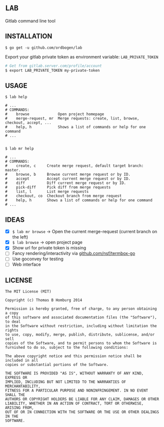 # `LAB`

Gitlab command line tool

## INSTALLATION

`$ go get -u github.com/ordbogen/lab`

Export your gitlab private token as environment variable: `LAB_PRIVATE_TOKEN`

```bash
# Get from gitlab.server.com/profile/account
$ export LAB_PRIVATE_TOKEN my-private-token
```

## USAGE

```
$ lab help

# ...
# COMMANDS:
#    browse             Open project homepage
#    merge-request, mr  Merge requests: create, list, browse, checkout, accept, ...
#    help, h            Shows a list of commands or help for one command
# ...


$ lab mr help

# ...
# COMMANDS:
#    create, c     Create merge request, default target branch: master.
#    browse, b     Browse current merge request or by ID.
#    accept        Accept current merge request or by ID.
#    diff          Diff current merge request or by ID.
#    pick-diff     Pick diff from merge requests
#    list, l       List merge requests
#    checkout, co  Checkout branch from merge request
#    help, h       Shows a list of commands or help for one command
# ...
```

## IDEAS

- [x] `$ lab mr browse` -> Open the current merge-request (current branch on the left)
- [x] `$ lab browse` -> open project page
- [x] Show url for private token is missing
- [ ] Fancy rendering/interactivity via [github.com/nsf/termbox-go](https://github.com/nsf/termbox-go)
- [ ] Use goconvey for testing
- [ ] Web interface

## LICENSE
 
```
The MIT License (MIT)

Copyright (c) Thomas B Homburg 2014

Permission is hereby granted, free of charge, to any person obtaining a copy
of this software and associated documentation files (the "Software"), to deal
in the Software without restriction, including without limitation the rights
to use, copy, modify, merge, publish, distribute, sublicense, and/or sell
copies of the Software, and to permit persons to whom the Software is
furnished to do so, subject to the following conditions:

The above copyright notice and this permission notice shall be included in all
copies or substantial portions of the Software.

THE SOFTWARE IS PROVIDED "AS IS", WITHOUT WARRANTY OF ANY KIND, EXPRESS OR
IMPLIED, INCLUDING BUT NOT LIMITED TO THE WARRANTIES OF MERCHANTABILITY,
FITNESS FOR A PARTICULAR PURPOSE AND NONINFRINGEMENT. IN NO EVENT SHALL THE
AUTHORS OR COPYRIGHT HOLDERS BE LIABLE FOR ANY CLAIM, DAMAGES OR OTHER
LIABILITY, WHETHER IN AN ACTION OF CONTRACT, TORT OR OTHERWISE, ARISING FROM,
OUT OF OR IN CONNECTION WITH THE SOFTWARE OR THE USE OR OTHER DEALINGS IN THE
SOFTWARE.
```
